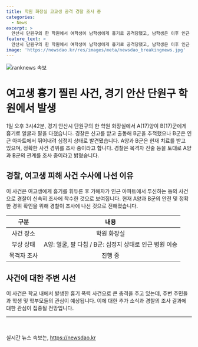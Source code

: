 ```yaml
---
title: 학원 화장실 고교생 공격 경찰 조사 중
categories:
  - News
excerpt: >
  안산시 단원구의 한 학원에서 여학생이 남학생에게 흉기로 공격당했고, 남학생은 이후 인근 아파트에서 투신하는 사건이 발생했습니다. 피해자와 가해자 모두 치료를 받고 있으며, 경찰은 목격자들의 진술을 조사하고 사건 경위를 확인하고 있습니다. 3시42분에 발생한 이 사건에 대한 추가 조사가 이루어지고 있습니다.
feature_text: >
  안산시 단원구의 한 학원에서 여학생이 남학생에게 흉기로 공격당했고, 남학생은 이후 인근 아파트에서 투신하는 사건이 발생했습니다. 피해자와 가해자 모두 치료를 받고 있으며, 경찰은 목격자들의 진술을 조사하고 사건 경위를 확인하고 있습니다. 3시42분에 발생한 이 사건에 대한 추가 조사가 이루어지고 있습니다.
image: 'https://newsdao.kr/res/images/meta/newsdao_breakingnews.jpg'
---
```


<p><img src="https://newsdao.kr/res/images/meta/newsdao_breakingnews.jpg" alt="ranknews 속보" /></p>

<h1>여고생 흉기 찔린 사건, 경기 안산 단원구 학원에서 발생</h1>

<p data-ke-size="size16">1일 오후 3시42분, 경기 안산시 단원구의 한 학원 화장실에서 A(17)양이 B(17)군에게 흉기로 얼굴과 팔을 다쳤습니다. 경찰은 신고를 받고 출동해 B군을 추적했으나 B군은 인근 아파트에서 뛰어내려 심정지 상태로 발견됐습니다. A양과 B군은 현재 치료를 받고 있으며, 정확한 사건 경위를 조사 중이라고 합니다. 경찰은 목격자 진술 등을 토대로 A양과 B군의 관계를 조사 중이라고 밝혔습니다.</p>

<h2 data-ke-size="size26">경찰, 여고생 피해 사건 수사에 나선 이유</h2>

<p data-ke-size="size16">이 사건은 여고생에게 흉기를 휘두른 후 가해자가 인근 아파트에서 투신하는 등의 사건으로 경찰이 신속히 조사에 착수한 것으로 보여집니다. 현재 A양과 B군의 안전 및 정확한 경위 확인을 위해 경찰이 조사에 나선 것으로 전해졌습니다.</p>

<table>
<thead>
<tr>
<th style="text-align: center;">구분</th>
<th style="text-align: center;">내용</th>
</tr>
</thead>
<tbody>
<tr>
<td style="text-align: center;">사건 장소</td>
<td style="text-align: center;">학원 화장실</td>
</tr>
<tr>
<td style="text-align: center;">부상 상태</td>
<td style="text-align: center;">A양: 얼굴, 팔 다침 / B군: 심정지 상태로 인근 병원 이송</td>
</tr>
<tr>
<td style="text-align: center;">목격자 조사</td>
<td style="text-align: center;">진행 중</td>
</tr>
</tbody>
</table>

<h2 data-ke-size="size26">사건에 대한 주변 시선</h2>

<p data-ke-size="size16">이 사건은 학교 내에서 발생한 흉기 폭력 사건으로 큰 충격을 주고 있는데, 주변 주민들과 학생 및 학부모들의 관심이 예상됩니다. 이에 대한 추가 소식과 경찰의 조사 결과에 대한 관심이 집중될 전망입니다.</p>

<hr>

<p data-ke-size="size16">&nbsp;</p>
실시간 뉴스 속보는, <a href="https://newsdao.kr" rel="dofollow">https://newsdao.kr</a>


